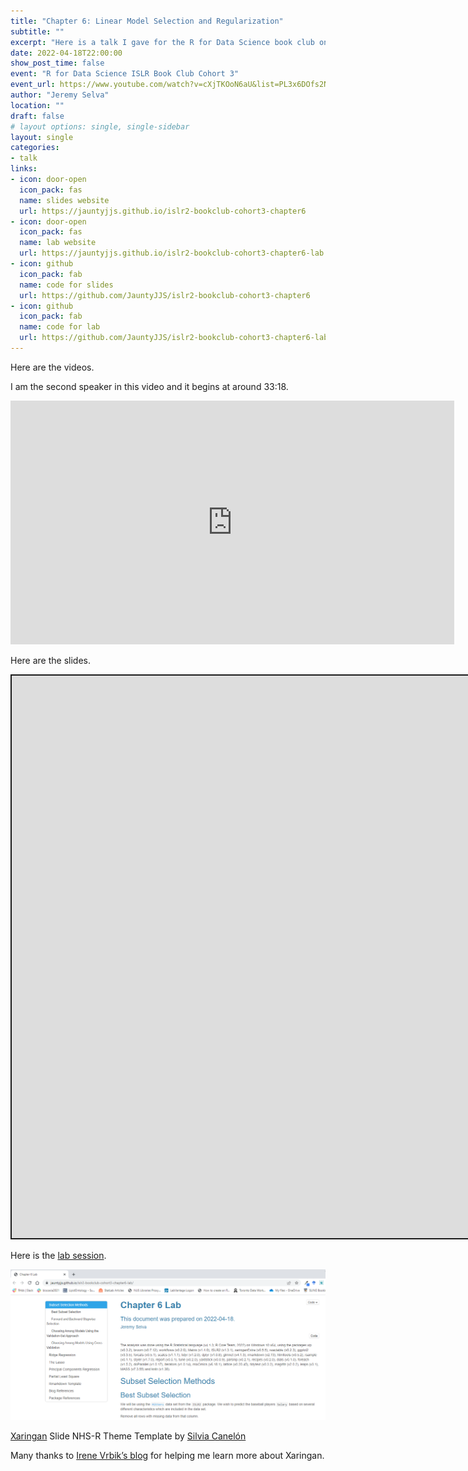 ```yaml
---
title: "Chapter 6: Linear Model Selection and Regularization"
subtitle: ""
excerpt: "Here is a talk I gave for the R for Data Science book club on An Introduction to Statistical Learning: With Applications in R Second Edition"
date: 2022-04-18T22:00:00
show_post_time: false
event: "R for Data Science ISLR Book Club Cohort 3"
event_url: https://www.youtube.com/watch?v=cXjTKOoN6aU&list=PL3x6DOfs2NGisLSs09v1NQUQaxuE8nbOO
author: "Jeremy Selva"
location: ""
draft: false
# layout options: single, single-sidebar
layout: single
categories:
- talk
links:
- icon: door-open
  icon_pack: fas
  name: slides website
  url: https://jauntyjjs.github.io/islr2-bookclub-cohort3-chapter6
- icon: door-open
  icon_pack: fas
  name: lab website
  url: https://jauntyjjs.github.io/islr2-bookclub-cohort3-chapter6-lab
- icon: github
  icon_pack: fab
  name: code for slides
  url: https://github.com/JauntyJJS/islr2-bookclub-cohort3-chapter6
- icon: github
  icon_pack: fab
  name: code for lab
  url: https://github.com/JauntyJJS/islr2-bookclub-cohort3-chapter6-lab
---
```


<script src="{{< blogdown/postref >}}index_files/fitvids/fitvids.min.js"></script>

Here are the videos.

I am the second speaker in this video and it begins at around 33:18.

<iframe width="710" height="390" src="https://www.youtube.com/embed/b--hZlZqJ6I" frameborder="0" allowfullscreen>
</iframe>

Here are the slides.

<div class="shareagain" style="min-width:300px;margin:1em auto;">
<iframe src="https://jauntyjjs.github.io/islr2-bookclub-cohort3-chapter6" width="1600" height="900" style="border:2px solid currentColor;" loading="lazy" allowfullscreen></iframe>
<script>fitvids('.shareagain', {players: 'iframe'});</script>
</div>

Here is the [lab session](https://jauntyjjs.github.io/islr2-bookclub-cohort3-chapter6-lab).

![](lab-chapter6.png)<!-- -->

[Xaringan](https://github.com/yihui/xaringan) Slide NHS-R Theme Template by [Silvia Canelón](https://github.com/spcanelon/xaringan-basics-and-beyond)

Many thanks to [Irene Vrbik’s blog](https://irene.vrbik.ok.ubc.ca/blog/2021-07-14-xaringan-slides/) for helping me learn more about Xaringan.
